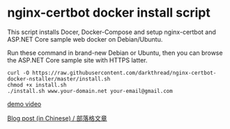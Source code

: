 # nginx-certbot docker install script 

This script installs Docer, Docker-Compose and setup nginx-certbot and ASP.NET Core sample web docker on Debian/Ubuntu.  

Run these command in brand-new Debian or Ubuntu, then you can browse the ASP.NET Core sample site with HTTPS latter.

```shell
curl -O https://raw.githubusercontent.com/darkthread/nginx-certbot-docker-nstaller/master/install.sh
chmod +x install.sh
./install.sh www.your-domain.net your-email@gmail.com
```
[demo video](https://www.youtube.com/watch?v=sisChevVa0Y)

[Blog post (in Chinese) / 部落格文章](https://blog.darkthread.net/blog/nginx-certbot-auto-setup/) 
